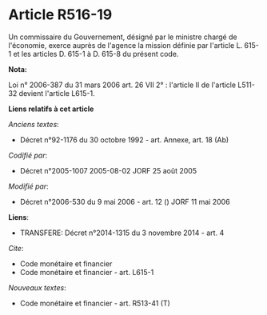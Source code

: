 # Article R516-19

Un commissaire du Gouvernement, désigné par le ministre chargé de l'économie, exerce auprès de l'agence la mission définie
par l'article L. 615-1 et les articles D. 615-1 à D. 615-8 du présent code.

**Nota:**

Loi n° 2006-387 du 31 mars 2006 art. 26 VII 2° : l'article II de l'article L511-32 devient l'article L615-1.

**Liens relatifs à cet article**

_Anciens textes_:

  - Décret n°92-1176 du 30 octobre 1992 - art. Annexe, art. 18 (Ab)

_Codifié par_:

  - Décret n°2005-1007 2005-08-02 JORF 25 août 2005

_Modifié par_:

  - Décret n°2006-530 du 9 mai 2006 - art. 12 () JORF 11 mai 2006

**Liens**:

  - TRANSFERE: Décret n°2014-1315 du 3 novembre 2014 - art. 4

_Cite_:

  - Code monétaire et financier
  - Code monétaire et financier - art. L615-1

_Nouveaux textes_:

  - Code monétaire et financier - art. R513-41 (T)
